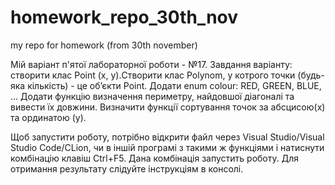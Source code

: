 # homework_repo_30th_nov
my repo for homework (from 30th november)

Мій варіант п'ятої лабораторної роботи - №17. Завдання варіанту: створити клас Point (x, y).Створити клас Polynom, у котрого точки (будь-яка кількість) - це об’єкти Point. Додати enum colour: RED, GREEN, BLUE, ... Додати функцію визначення периметру, найдовшої діагоналі та вивести їх довжини. Визначити функції сортування точок за абсцисою(х) та ординатою (у).

Щоб запустити роботу, потрібно відкрити файл через Visual Studio/Visual Studio Code/CLion, чи в іншій програмі з такими ж функціями i натиснути комбінацію клавіш Ctrl+F5. Дана комбінація запустить роботу. Для отримання результату слідуйте інструкціям в консолі.

